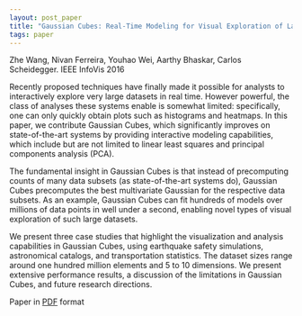```yaml
---
layout: post_paper
title: "Gaussian Cubes: Real-Time Modeling for Visual Exploration of Large Multidimensional Datasets"
tags: paper
---
```


Zhe Wang, Nivan Ferreira, Youhao Wei, Aarthy Bhaskar, Carlos Scheidegger. IEEE InfoVis 2016

Recently proposed techniques have finally made it possible for
analysts to interactively explore very large datasets in real
time. However powerful, the class of analyses these systems enable is
somewhat limited: specifically, one can only quickly obtain plots such
as histograms and heatmaps. In this paper, we contribute Gaussian
Cubes, which significantly improves on state-of-the-art systems by
providing interactive modeling capabilities, which include but are not
limited to linear least squares and principal components analysis
(PCA).

The fundamental insight in Gaussian Cubes is that instead of
precomputing counts of many data subsets (as state-of-the-art systems
do), Gaussian Cubes precomputes the best multivariate Gaussian for the
respective data subsets. As an example, Gaussian Cubes can fit
hundreds of models over millions of data points in well under a
second, enabling novel types of visual exploration of such large
datasets.

We present three case studies that highlight the
visualization and analysis capabilities in Gaussian Cubes, using
earthquake safety simulations, astronomical catalogs, and
transportation statistics. The dataset sizes range around one hundred
million elements and 5 to 10 dimensions. We present extensive
performance results, a discussion of the limitations in Gaussian
Cubes, and future research directions.

Paper in [PDF](/static/papers/infovis_gaussian_cubes_2016.pdf) format
